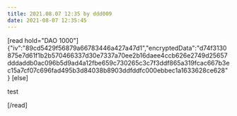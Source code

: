 ```yaml
---
title: 2021.08.07 12:35 by ddd009
date: 2021-08-07 12:35:45
---
```



[read hold="DAO 1000"]{"iv":"89cd5429f56879a66783446a427a47d1","encryptedData":"d74f3130875e7d61f1b2b570466337d30e7337a70ee2b16daee4ccb626e2749d25657dddaddb0ac096b5d9ad4a12fbe659c730265c3c7f3ddf865a319fcac667b3ec15a7cf07c696fad495b3d84038b8903ddfddfc000ebbec1a1633628ce628"}
[else]

test 

[/read]
